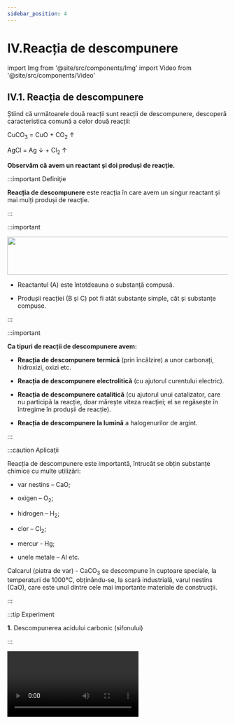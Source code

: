 ```yaml
---
sidebar_position: 4
---
```


# IV.Reacția de descompunere


import Img from '@site/src/components/Img'
import Video from '@site/src/components/Video'



## IV.1. Reacția de descompunere


Știind că următoarele două reacții sunt reacții de descompunere, descoperă caracteristica comună a celor două reacții:

CuCO<sub>3</sub>  =  CuO + CO<sub>2</sub> ↑

AgCl  =  Ag ↓ + Cl<sub>2</sub> ↑


**Observăm că avem un reactant și doi produși de reacție.**




:::important Definiţie

**Reacția de descompunere** este reacția în care avem un singur reactant și mai mulți produși de reacție. 



:::


:::important

<Img className="img-responsive4" src="chimie/clasa8/capitolul4/4_1_Poza0_SchemaReactieiDeDescompunere_vers2.jpg" lazy={false} width="1000" height="87" />

- Reactantul (A) este întotdeauna o substanță compusă.

- Produșii reacției (B și C) pot fi atât substanțe simple, cât și substanțe compuse.
 
:::



:::important

**Ca tipuri de reacții de descompunere avem:**

- **Reacția de descompunere termică** (prin încălzire) a unor carbonați, hidroxizi, oxizi etc.

- **Reacția de descompunere electrolitică** (cu ajutorul curentului electric).

- **Reacția de descompunere catalitică** (cu ajutorul unui catalizator, care nu participă la reacție, doar mărește viteza reacției; el se regăsește în întregime în produșii de reacție).

- **Reacția de descompunere la lumină** a halogenurilor de argint.
 

:::




:::caution Aplicaţii

Reacția de descompunere este importantă, întrucât se obțin substanțe chimice cu multe utilizări: 

- var nestins – CaO;

- oxigen – O<sub>2</sub>;

- hidrogen – H<sub>2</sub>;

- clor – Cl<sub>2</sub>;

- mercur - Hg;

- unele metale – Al etc.


Calcarul (piatra de var) - CaCO<sub>3</sub> se descompune în cuptoare speciale, la temperaturi de 1000°C, obținându-se, la scară industrială, varul nestins (CaO), care este unul dintre cele mai importante materiale de construcții.

:::





:::tip Experiment

**1.** Descompunerea acidului carbonic (sifonului) 

:::

<Video src="https://www.youtube.com/embed/gVK015anIXw" />


**Materiale necesare:** apă carbogazoasă (sifon), hârtie de turnesol (de pH), paste.


**Descrierea experimentului:** 

- Desfă dopul unei sticle de 0,5 L și introdu în apa carbogazoasă o hârtie de turnesol și câteva paste (preferabil mai ușoare și 3-4 bucăți). 

- Ce observi ?


:::note Observaţie

Apa carbogazoasă înroșește hârtia de turnesol, iar pastele sunt antrenate într-o mișcare continuă în apă.

:::



**Concluzia experimentului:**

Apa carbogazoasă (sifonul) este acid carbonic și de aceea înroșește hârtia de turnesol.

Acidul carbonic se descompune în apă și dioxid de carbon.
  
Această reacție este reversibilă (poate avea loc în ambele sensuri).

<Img className="img-responsive4" src="chimie/clasa8/capitolul4/4_1_Poza1_Experimentul1_vers2.jpg" width="1000" height="68" />


<br></br>
<br></br>


<br></br>





## IV.2. Reacția de descompunere termică.




:::tip Experiment

**2.** Descompunerea carbonatului de cupru

:::

<Video src="https://www.youtube.com/embed/SJWm94GQgdY" />


**Materiale necesare:** creuzet, carbonat de cupru, spirtieră, trepied, sită de azbest chibrit, spatulă, eprubetă.   

:::warning Atenție


**Experiment demonstrativ efectuat numai de către profesor !**  

Când lucrezi cu surse de foc ai grijă să ai părul strâns și să nu porți haine cu mâneci largi! 

:::



**Descrierea experimentului:** 

- Pune în creuzet un vârf de spatulă de carbonat de cupru.

- Așază creuzetul pe sita de azbest cu trepied și încălzește-l la flacăra spirtierei.

- După puțin timp mută carbonatul de cupru într-o eprubetă și continuă încălzirea lui în flacără. Vino cu un băț de chibrit aprins deasupra eprubetei.

- Ce observi ?


:::note Observaţie

Prin încălzire carbonatul de cupru verzui se transformă într-un solid negru, iar gazul degajat stinge flacăra chibritului.

:::



**Concluzia experimentului:**

Carbonatul de cupru se descompune termic cu formare de oxid de cupru II – CuO, de culoare neagră și dioxid de carbon – CO<sub>2</sub>, care stinge flacăra.  Este o reacție de descompunere, întrucât avem un singur reactant:

<Img className="img-responsive4" src="chimie/clasa8/capitolul4/4_2_Poza1_ReactieExperiment2_vers2.jpg" width="1000" height="181" />


<br></br>
<br></br>
<br></br>



:::tip Experiment

**3.** Descompunerea hidroxidului de cupru

:::

<Video src="https://www.youtube.com/embed/L9DwKa2dEP4" />


**Materiale necesare:** creuzet, hidroxid de cupru, spirtieră, trepied, sită de azbest chibrit, spatulă, pahar Berzelius.   

:::warning Atenție


**Experiment demonstrativ efectuat numai de către profesor !**  

Când lucrezi cu surse de foc ai grijă să ai părul strâns și să nu porți haine cu mâneci largi! 

:::



**Descrierea experimentului:** 

- Pune în creuzet un vârf de spatulă de hidroxid de cupru.
- Așază creuzetul pe sita de azbest și încălzește-l la flacăra spirtierei.
- Când aproape tot hidroxidul s-a înnegrit, pune deasupra creuzetului un pahar Berzelius uscat. 
 
 
- Ce observi ?


:::note Observaţie

Prin încălzire hidroxidul de cupru verde-albăstrui se transformă într-un solid negru și pe pereții paharului apar picături de apă.

:::



**Concluzia experimentului:**

Hidroxidul de cupru se descompune la cald și formează oxidul de cupru II – CuO, de culoare neagră și vapori de apă – H<sub>2</sub>O, care se condensează pe pereții paharului Berzelius.  Este o reacție de descompunere, întrucât avem un singur reactant:


<Img className="img-responsive4" src="chimie/clasa8/capitolul4/4_2_Poza2_ReactieExperiment3_vers2.jpg" width="1000" height="177" />


<br></br>
<br></br>
<br></br>




:::tip Experiment

**4.** Cum crește aluatul pentru prăjituri pufoase ?

:::

<Video src="https://www.youtube.com/embed/9pUs0-H9Vlo" />


**Materiale necesare:** eprubetă, bicarbonat de amoniu (amoniu alimentar) sau praf de copt (bicarbonat de sodiu), spirtieră, chibrit, spatulă, clește de lemn!

:::warning Atenție

Acest experiment se efectuează numai în prezența unui adult!

Când lucrezi cu surse de foc ai grijă să ai părul strâns și să nu porți haine cu mâneci largi!
 
:::



**Descrierea experimentului:** 

- Pune în eprubetă un vârf de spatulă de bicarbonat de amoniu. 
- Ține eprubeta cu cleștele de lemn și încălzește-o la flacăra spirtierei.
- Introdu în eprubetă un chibrit aprins. Ce observi ?
- Adu cu mâna spre nas gazul rezultat. Ce observi ?
- Privește cu atenție pereții eprubetei în partea de sus. Ce observi ?


:::note Observaţie

Prin încălzire bicarbonatul de amoniu se descompune cu degajare de dioxid de carbon (stinge flacăra bățului), amoniac (cu miros înțepător) și vapori de apă (care condensează pe pereții eprubetei). 
  

:::



**Concluzia experimentului:**

Bicarbonatul de amoniu, prin încălzire, se descompune și formează trei produși gazoși: dioxid de carbon (CO<sub>2</sub>), amoniac (NH<sub>3</sub>) și apă sub formă de vapori. Acești trei produși gazoși formează goluri în aluat și astfel prăjiturile ies foarte pufoase.  

Este o reacție de descompunere, întrucât avem un singur reactant:





<Img className="img-responsive4" src="chimie/clasa8/capitolul4/4_2_Poza3_ReactieExperiment4_vers2.jpg" width="1000" height="182" />


<br></br>
<br></br>
<br></br>









:::tip Experiment

**5.** Descompunerea cloratului de potasiu

:::

<Video src="https://www.youtube.com/embed/gh5oUtrV_m8" />


**Materiale necesare:** eprubetă, clorat de potasiu, dioxid de mangan (catalizator) spirtieră, chibrit, spatulă, clește de lemn, așchii de brad.   

:::warning Atenție

**Experiment demonstrativ efectuat numai de către profesor!**

Cloratul de potasiu este exploziv! Atenție când lucrezi cu surse de foc! 

:::



**Descrierea experimentului:** 

- Pune în epubetă un vârf de spatulă de clorat de potasiu (cristale albe) și puțin praf negru de dioxid de mangan. 
- Ține eprubeta cu cleștele de lemn și încălzește-o la flacăra spirtierei.
- Vino cu o așchie de brad care are câteva puncte incandescente și arunc-o în eprubetă.
 
 
- Ce observi ?


:::note Observaţie

Prin încălzire cloratul de potasiu se descompune energic, cu degajare de oxigen, care aprinde așchia de brad cu puncte incandescente. 

:::



**Concluzia experimentului:**

Cloratul de potasiu, la cald și în prezența catalizatorului (MnO<sub>2</sub>), se descompune și formează clorură de potasiu – KCl , de culoare albă și oxigen – O<sub>2</sub>. Dioxidul de mangan nu participă la reacție, el se regăsește neconsumat în produșii de reacție.
Este o reacție de descompunere, întrucât avem un singur reactant.  



<Img className="img-responsive4" src="chimie/clasa8/capitolul4/4_2_Poza4_ReactieExperiment5_vers2.jpg" width="1000" height="190" />


<br></br>
<br></br>

<br></br>






## IV.3. Reacția de descompunere electrolitică.




:::tip Experiment

**6.** Descompunerea apei în hidrogen și oxigen

:::

<Video src="https://www.youtube.com/embed/2fr2mP4Mi6U" />


**Materiale necesare:** 2 eprubete, apă, electrolizor, chibrit, acid sulfuric diluat, baterie, mănuși chirurgicale, așchie de brad.

:::warning Atenție

**Experiment demonstrativ efectuat numai de către profesor!**

Acidul sulfuric este caustic ! Atenție când lucrezi cu surse de foc !
 
:::



**Descrierea experimentului:** 

- Pune în electrolizor (vas de electroliză cu doi electrozi de grafit) apă și adaugă puțin acid sulfuric, pentru a o face conductoare (apa pură este izolatoare).  
- Umple cele două eprubete tot cu apă acidulată, ca în electrolizor și pune-le pe fiecare electrod, astfel încât să nu se verse apa din ele.
- Leagă cei doi electrozi la o baterie și așteaptă până când în eprubete apa este înlocuită de două gaze.
- Vino cu o așchie de brad care are câteva puncte incandescente deasupra eprubetei de la anod (electrodul pozitiv, legat la borna plus a bateriei). Ce observi ?
- Vino cu un chibrit aprins deasupra eprubetei de la catod (electrodul negativ, legat la borna minus a bateriei). Ce observi ?


:::note Observaţie

La anod s-a degajat oxigen, care aprinde așchia de brad cu puncte incandescente, iar la catod s-a degajat hidrogen, care arde în prezența oxigenului din aer cu o pocnitură. 

:::



**Concluzia experimentului:**




<Img className="img-responsive4" src="chimie/clasa8/capitolul4/4_3_Poza1_ReactieExperiment6_vers2.jpg" width="1000" height="255" />


<br></br>
<br></br>
<br></br>



## IV.4. Reacția de descompunere catalitică.


:::tip Experiment

**7.** Descompunerea apei oxigenate

:::

<Video src="https://www.youtube.com/embed/dY47Ce1Y3OM" />


**Materiale necesare:** eprubetă, apă oxigenată 12%, dioxid de mangan (catalizator), chibrit, spatulă, clește de lemn, așchii de brad.

:::warning Atenție

**Experiment demonstrativ efectuat numai de către profesor!**

Apa oxigenată concentrată este caustică! Atenție când lucrezi cu surse de foc !
 
:::



**Descrierea experimentului:** 

- Pune în eprubetă apă oxigenată 12% și puțin praf negru de dioxid de mangan. 

- Ține eprubeta cu cleștele de lemn și vino deasupra ei cu o așchie de brad cu puncte incandescente.  
 

- Ce observi ?


:::note Observaţie

Apa oxigenată cu catalizator (MnO<sub>2</sub>)  se descompune energic, cu degajare de oxigen, care aprinde așchia de brad cu puncte incandescente.  

:::



**Concluzia experimentului:**

Apa oxigenată, în prezența catalizatorului (MnO<sub>2</sub>), se descompune și formează apă – H<sub>2</sub>O și oxigen – O<sub>2</sub>. Iată de ce apa oxigenată are rol de dezinfectant și decolorant: oxigenul degajat la descompunerea ei, la lumină, distruge microbii și decolorează sângele de pe o rană sau în cosmetică, la decolorarea părului.

Este o reacție de descompunere, întrucât avem un singur reactant: 


<Img className="img-responsive4" src="chimie/clasa8/capitolul4/4_4_Poza1_ReactieExperiment7_vers2.jpg" width="1000" height="191" />


<br></br>
<br></br>
<br></br>





## IV.5. Reacția de descompunere la lumină a halogenurilor de argint.




:::tip Experiment

**8.** Descompunerea halogenurilor

:::

<Video src="https://www.youtube.com/embed/4yCWbH3-Z1o" />


**Materiale necesare:** creuzet, bromură de argint.

:::warning

**Experiment demonstrativ efectuat numai de către profesor!**

Atenție bromura de argint este toxică!   
 
:::



**Descrierea experimentului:** 

- Pune în creuzet puțină bromură de argint (observă-i culoarea albă). 
- Lasă la lumină bromura de argint.  


- Ce observi ?


:::note Observaţie

La lumină bromura de argint, albă, s-a descompus într-un produs gri-închis.  
  

:::



**Concluzia experimentului:**

Halogenurile de argint sunt fotosensibile.  Ele se descompun în prezența luminii în elementele componente. Bromura de argint se descompune în argint – Ag (care se oxidează în aer și se înnegrește) și brom – Br<sub>2</sub>.  

Este o reacție de descompunere, întrucât avem un singur reactant:




<Img className="img-responsive4" src="chimie/clasa8/capitolul4/4_5_Poza1_ReactieExperiment8_vers2.jpg" width="1000" height="191" />


<br></br>
<br></br>
<br></br>





## IV.6. Calcule stoechiometrice


### IV.6.1. Calcule stoechiometrice cu concentrație procentuală.



:::caution Problemă rezolvată

1) Într-un vas avem 9066,67 g soluție de apă oxigenată 3%. Vasul se lasă descoperit și la lumină pentru a descompune apa oxigenată. 

Se cere:

a) Câți litri de oxigen se degajă ?

b) Ce masă de apă rămâne în vas după descompunerea completă a apei oxigenate ?


#### Rezolvare:


<Video src="https://www.youtube.com/embed/6gcw6_D0FgQ" />


- Scriem reacția chimică și apoi o egalăm (scriem ecuația chimică):

  - 2H<sub>2</sub>O<sub>2</sub> = 2H<sub>2</sub>O + O<sub>2</sub> ↑

  - Aceasta se citește astfel: 2 moli de apă oxigenată se descompune în 2 moli de apă și 1 mol de oxigen.

- Aflăm masa de apă oxigenată din soluția dată:

<Img className="img-responsive4" src="chimie/clasa8/capitolul4/4_6_Poza1_Rezolvare_Partea1_ProblemaModel2_vers3.jpg" width="1000" height="286" />

<br></br>
<br></br>



- Citim datele problemei și subliniem substanțele care se dau și cele care se cer și le trecem sub substanțe:

<Img className="img-responsive4" src="chimie/clasa8/capitolul4/4_6_Poza2_Rezolvare_Partea2_ProblemaModel2_vers3.jpg" width="1000" height="142" />

<br></br>
<br></br>

- Numai pentru substanțele subliniate, deasupra lor se notează masele molare înmulțite cu coeficienții respectivi din fața substanței.

  - Calculăm masa molară a H<sub>2</sub>O<sub>2</sub> și a H<sub>2</sub>O :
  
  - μ H<sub>2</sub>O<sub>2</sub>  = 2 ∙ A<sub>H</sub> + 2 ∙ A<sub>O</sub> = 2 ∙ 1 + 2 ∙ 16 = 34 g/mol
  
  - μ H<sub>2</sub>O  = 2 ∙ A<sub>H</sub> + 1 ∙ A<sub>O</sub> = 2∙ 1 + 1 ∙ 16 = 18 g/mol


<Img className="img-responsive4" src="chimie/clasa8/capitolul4/4_6_Poza3_Rezolvare_Partea3_ProblemaModel2_vers3.jpg" width="1000" height="236" />

<br></br>
<br></br>

- Din proporțiile astfel obținute se calculează necunoscutele:

<Img className="img-responsive4" src="chimie/clasa8/capitolul4/4_6_Poza4_Rezolvare_Partea4_ProblemaModel2_vers3.jpg" width="1000" height="200" />

<br></br>
<br></br>


9066,67 g soluție H<sub>2</sub>O<sub>2</sub>  – 272 g H<sub>2</sub>O<sub>2</sub> = 8794,67 g H<sub>2</sub>O din soluția inițială

Masa de apă rămasă în vas = 8794,67 g H<sub>2</sub>O din soluția inițială + 144 g H<sub>2</sub>O rezultată în urma reacției de descompunere = 8.938,67 g H<sub>2</sub>O

<Img className="img-responsive4" src="chimie/clasa8/capitolul4/4_6_Poza5_ApaOxigenata_vers2.jpg" width="1000" height="310" />


:::



<br></br>




### IV.6.2. Calcule stoechiometrice cu randament.



:::caution Problemă rezolvată

1) Varul (CaO) se obține prin descompunerea termică a calcarului (CaCO<sub>3</sub>). Calculează masa de CaO care se obține din 500 kg de calcar, dacă transformarea lui are loc cu un randament de 95%.


#### Rezolvare:



<Video src="https://www.youtube.com/embed/X9_0HMN1xMA" />




- Determinăm masa de substanță transformată, folosind formula randamentului:


<Img className="img-responsive4" src="chimie/clasa8/capitolul4/4_6_2_Poza1_Rezolvare_Partea1_ProblemaModel1_vers3.jpg" width="1000" height="259" />


<br></br>
<br></br>



- Calculăm masele molare ale CaCO<sub>3</sub> și CaO:

  - μ CaCO<sub>3</sub> = 1 ∙ A<sub>Ca</sub> + 1 ∙ A<sub>C</sub> + 3 ∙ A<sub>O</sub> = 40 + 12 + 3 ∙ 16= 100 kg/kmol

  - μ CaO = 1 ∙ A<sub>Ca</sub> + 1 ∙ A<sub>O</sub> = 40 + 16= 56 kg/kmol


- Scriem datele problemei pe ecuația chimică și calculăm masa CaO obținută:
 

<Img className="img-responsive4" src="chimie/clasa8/capitolul4/4_6_2_Poza2_Rezolvare_Partea2_ProblemaModel1_vers3.jpg" width="1000" height="366" />

:::


<br></br>
<br></br>





## IV.7. Sinteză recapitulativă - Reacția de descompunere


:::important Definiţie

**Reacția de descompunere** este reacția în care avem un singur reactant și mai mulți produși de reacție. 



:::


:::important

<Img className="img-responsive4" src="chimie/clasa8/capitolul4/4_1_Poza0_SchemaReactieiDeDescompunere_vers2.jpg" width="1000" height="87" />

- Reactantul (A) este întotdeauna o substanță compusă.

- Produșii reacției (B și C) pot fi atât substanțe simple, cât și substanțe compuse.

 
:::



:::important

**Ca tipuri de reacții de descompunere avem:**

- **Reacția de descompunere termică** (prin încălzire) a unor carbonați, hidroxizi, oxizi, etc.


<Img className="img-responsive4" src="chimie/clasa8/capitolul4/4_5_Poza2_Retine_ReactiiDeDescompunereTermica_vers2.jpg" width="1000" height="777" />


<br></br>
<br></br>


- **Reacția de descompunere electrolitică** (cu ajutorul curentului electric).


<Img className="img-responsive4" src="chimie/clasa8/capitolul4/4_5_Poza3_Retine_ReactiiDeDescompunereElectrolitica_vers2.jpg" width="1000" height="84" />


<br></br>
<br></br>

- **Reacția de descompunere catalitică** (cu ajutorul unui catalizator, care nu participă la reacție, doar mărește viteza reacției; el se regăsește în întregime în produșii de reacție).


<Img className="img-responsive4" src="chimie/clasa8/capitolul4/4_5_Poza4_Retine_ReactiiDeDescompunereCatalitica_vers2.jpg" width="1000" height="102" />

<br></br>
<br></br>

- **Reacția de descompunere la lumină** a halogenurilor de argint. 

<Img className="img-responsive4" src="chimie/clasa8/capitolul4/4_5_Poza5_Retine_ReactiiDeDescompunereLaLumina_vers2.jpg" width="1000" height="102" />


:::







<br></br>
<br></br>





## IV.8. Exerciții recapitulative - Reacția de descompunere.



:::caution Exerciții recapitulative - Reacția de descompunere.

**1) Completează următoarele afirmații :**

a) Reacția de descompunere este reacția în care avem un singur …………………………… .

b) Schema reacției de descompunere este : ………………………………………………… .

c) Reactantul este întotdeauna o substanță …………………………………………… .

d) Produșii reacției pot fi atât substanțe …………………………, cât și substanțe ……………………………… .


<br></br>

**2) Completează formulele chimice ale substanțelor lipsă și scrie ecuațiile chimice:**

a) AgCl  →  ........ + Cl<sub>2</sub> ↑
 
b)...... → CaO + CO<sub>2</sub> ↑

c)Cu(OH)<sub>2</sub> → ........ + H<sub>2</sub>O ↑

d) H<sub>2</sub>O → 2H<sub>2</sub>↑ + …….....

e) H<sub>2</sub>O<sub>2</sub> →........ + O<sub>2</sub> ↑

f) CuCO<sub>3</sub> → CuO + .........

<br></br>

**3) Ce puritate are piatra de var (carbonat de calciu cu impurități), dacă în urma descompunerii sale s-au obținut 280 kg de var (oxid de calciu)?**

<br></br>

**4) Ce masă de argint se obține în urma descompunerii a 200 g soluție de clorură de argint 40% .**






:::





<br></br>
<br></br>





## IV.9. Test de autoevaluare - Reacția de descompunere.



:::caution Test de autoevaluare - Reacția de descompunere.

**1.**	Completează formulele chimice ale substanțelor lipsă și scrie ecuațiile chimice: **-2p**

a) AgBr  →  Ag + ......
 
b) MgCO<sub>3</sub> → MgO + .......

c) H<sub>2</sub>O → O<sub>2</sub> ↑ + …………

d) ........ → CuO + CO<sub>2</sub> ↑


<br></br>



**2.** Se dă următoarea schemă: **-2p**

H<sub>2</sub>O<sub>2</sub> → a + b ↑

a → c ↑ + b ↑

b  + Zn → d

c + Br → e

HgO → b↑ + f

a) Identifică formulele chimice ale substanțelor a, b, c, d, e și f.

b) Scrie ecuațiile chimice din schemă.

<br></br>


**3.**	Ce masă de oxid de calciu se obține prin descompunerea a 200 kg de carbonat de calciu de puritate 80%? **-2p**

<br></br>

**4.**	Ce masă de apă se găsește într-un vas în care a avut loc descompunerea a 500 g apă oxigenată 15% și ce volum de gaz s-a degajat? **-2p**

<br></br>

Oficiu **–2p**



:::
